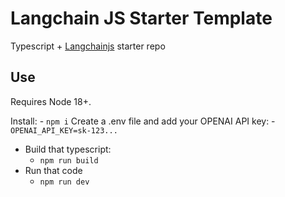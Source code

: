 # Langchain JS Starter Template

Typescript + [Langchainjs](https://js.langchain.com/docs/) starter repo

## Use


Requires Node 18+.

Install:
    - `npm i`
Create a .env file and add your OPENAI API key:
    - `OPENAI_API_KEY=sk-123...`
- Build that typescript:
    - `npm run build`
- Run that code
    - `npm run dev`
